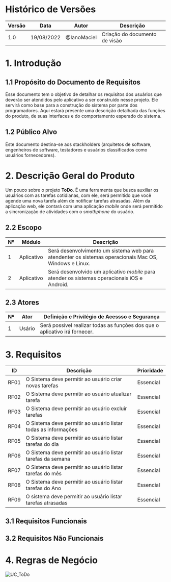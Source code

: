 # Histórico de Versões
| Versão  | Data     | Autor       | Descrição                   |
|---------|----------|-------------|-----------------------------|
| 1.0     |19/08/2022| @IanoMaciel | Criação do documento de visão |

# 1. Introdução 
## 1.1 Propósito do Documento de Requisitos

Esse documento tem o objetivo de detalhar os requisitos dos usuários que deverão ser atendidos pelo aplicativo a ser construído nesse projeto. Ele servirá como base para a construção do sistema por parte dos programadores. Aqui estará presente uma descrição detalhada das funções do produto, de suas interfaces e do comportamento esperado do sistema.

## 1.2 Público Alvo

Este documento destina-se aos stackholders (arquitetos de software, engenheiros de software, testadores e usuários classificados como usuários fornecedores).

# 2. Descrição Geral do Produto
Um pouco sobre o projeto **ToDo**. É uma ferramenta que busca auxiliar os usuários com as tarefas cotidianas, com ele, será permitido que você agende uma nova tarefa além de notificar tarefas atrasadas. Além da aplicação web, ele contará com uma aplicação *mobile* onde será permitido a sincronização de atividades com o *smathphone* do usuário. 

## 2.2 Escopo

| Nº | Módulo | Descrição |
|----|--------|-----------|
| 1  | Aplicativo | Será desenvolvimento um sistema web para atendenter os sistemas operacionais Mac OS, Windows e Linux. |
| 2 | Aplicativo | Será desenvolvido um aplicativo *mobile* para atender os sistemas operacionais iOS e Android. | 

## 2.3 Atores 

| Nº | Ator | Definição e Privilégio de Acessso e Segurança |
|----|------|-----------------------------------------------|
| 1  | Usário | Será possível realizar todas as funções dos que o aplicativo irá fornecer. | 

# 3. Requisitos

| ID | Descrição | Prioridade |
|----|-----------|------------|
| RF01 | O Sistema deve permitir ao usuário criar novas tarefas | Essencial |
| RF02 | O Sistema deve permitir ao usuário atualizar tarefa  | Essencial |
| RF03 | O Sistema deve permitir ao usuário excluir tarefas | Essencial |
| RF04 | O Sistema deve permitir ao usuário listar todas as informações | Essencial |
| RF05 | O Sistema deve permitir ao usuário listar tarefas do dia | Essencial |
| RF06 | O Sistema deve permitir ao usuário listar tarefas da semana | Essencial |
| RF07 | O Sistema deve permitir ao usuário listar tarefas do mês | Essencial |
| RF08 | O Sistema deve permitir ao usuário listar tarefas do Ano | Essencial |
| RF09 | O sistema deve permitir ao usuário listar tarefas atrasadas | Essencial |n 

## 3.1 Requisitos Funcionais

## 3.2 Requisitos Não Funcionais

# 4. Regras de Negócio

![UC_ToDo](https://user-images.githubusercontent.com/71051791/185547903-6f9db7b3-ddac-491c-b9c5-bee3e7c3b427.png)